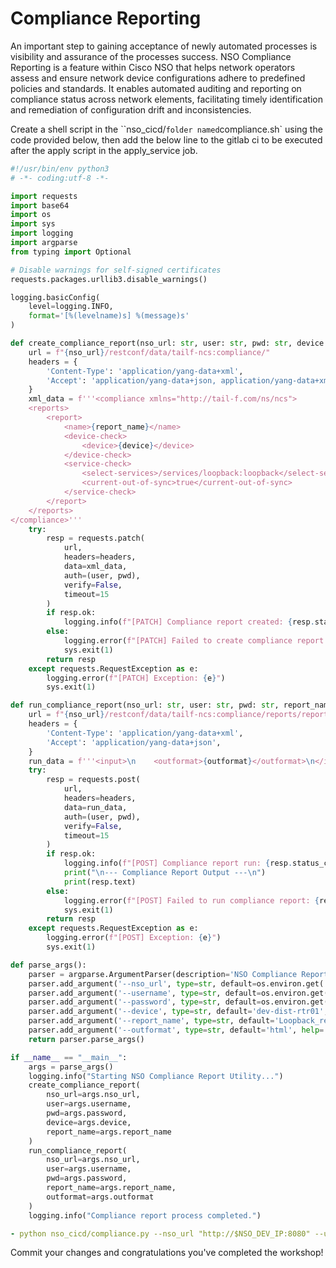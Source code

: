 # Compliance Reporting 


An important step to gaining acceptance of newly automated processes is visibility and assurance of the processes success. NSO Compliance Reporting is a feature within Cisco NSO that helps network operators assess and ensure network device configurations adhere to predefined policies and standards. It enables automated auditing and reporting on compliance status across network elements, facilitating timely identification and remediation of configuration drift and inconsistencies.

Create a shell script in the ``nso_cicd/` folder named `compliance.sh` using the code provided below, then add the below line to the gitlab ci to be executed after the apply script in the apply_service job.
 

```python
#!/usr/bin/env python3
# -*- coding:utf-8 -*-

import requests
import base64
import os
import sys
import logging
import argparse
from typing import Optional

# Disable warnings for self-signed certificates
requests.packages.urllib3.disable_warnings()

logging.basicConfig(
    level=logging.INFO,
    format='[%(levelname)s] %(message)s'
)

def create_compliance_report(nso_url: str, user: str, pwd: str, device: str = "dev-dist-rtr01", report_name: str = "Loopback_report") -> Optional[requests.Response]:
    url = f"{nso_url}/restconf/data/tailf-ncs:compliance/"
    headers = {
        'Content-Type': 'application/yang-data+xml',
        'Accept': 'application/yang-data+json, application/yang-data+xml',
    }
    xml_data = f'''<compliance xmlns="http://tail-f.com/ns/ncs">
    <reports>
        <report>
            <name>{report_name}</name>
            <device-check>
                <device>{device}</device>
            </device-check>
            <service-check>
                <select-services>/services/loopback:loopback</select-services>
                <current-out-of-sync>true</current-out-of-sync>
            </service-check>
        </report>
    </reports>
</compliance>'''
    try:
        resp = requests.patch(
            url,
            headers=headers,
            data=xml_data,
            auth=(user, pwd),
            verify=False,
            timeout=15
        )
        if resp.ok:
            logging.info(f"[PATCH] Compliance report created: {resp.status_code}")
        else:
            logging.error(f"[PATCH] Failed to create compliance report: {resp.status_code}\n{resp.text}")
            sys.exit(1)
        return resp
    except requests.RequestException as e:
        logging.error(f"[PATCH] Exception: {e}")
        sys.exit(1)

def run_compliance_report(nso_url: str, user: str, pwd: str, report_name: str = "Loopback_report", outformat: str = "html") -> Optional[requests.Response]:
    url = f"{nso_url}/restconf/data/tailf-ncs:compliance/reports/report={report_name}/run"
    headers = {
        'Content-Type': 'application/yang-data+xml',
        'Accept': 'application/yang-data+json',
    }
    run_data = f'''<input>\n    <outformat>{outformat}</outformat>\n</input>'''
    try:
        resp = requests.post(
            url,
            headers=headers,
            data=run_data,
            auth=(user, pwd),
            verify=False,
            timeout=15
        )
        if resp.ok:
            logging.info(f"[POST] Compliance report run: {resp.status_code}")
            print("\n--- Compliance Report Output ---\n")
            print(resp.text)
        else:
            logging.error(f"[POST] Failed to run compliance report: {resp.status_code}\n{resp.text}")
            sys.exit(1)
        return resp
    except requests.RequestException as e:
        logging.error(f"[POST] Exception: {e}")
        sys.exit(1)

def parse_args():
    parser = argparse.ArgumentParser(description='NSO Compliance Report Utility')
    parser.add_argument('--nso_url', type=str, default=os.environ.get('NSO_DEV_IP', 'http://localhost:8080'), help='NSO server URL (e.g. http://10.10.20.47:8080)')
    parser.add_argument('--username', type=str, default=os.environ.get('NSO_DEV_USER', 'developer'), help='NSO username')
    parser.add_argument('--password', type=str, default=os.environ.get('NSO_DEV_PWD', 'C1sco12345'), help='NSO password')
    parser.add_argument('--device', type=str, default='dev-dist-rtr01', help='Device name for compliance check')
    parser.add_argument('--report_name', type=str, default='Loopback_report', help='Compliance report name')
    parser.add_argument('--outformat', type=str, default='html', help='Output format for compliance report')
    return parser.parse_args()

if __name__ == "__main__":
    args = parse_args()
    logging.info("Starting NSO Compliance Report Utility...")
    create_compliance_report(
        nso_url=args.nso_url,
        user=args.username,
        pwd=args.password,
        device=args.device,
        report_name=args.report_name
    )
    run_compliance_report(
        nso_url=args.nso_url,
        user=args.username,
        pwd=args.password,
        report_name=args.report_name,
        outformat=args.outformat
    )
    logging.info("Compliance report process completed.")

```

```yaml
- python nso_cicd/compliance.py --nso_url "http://$NSO_DEV_IP:8080" --username $NSO_DEV_USER --password $NSO_DEV_PWD
```

Commit your changes and congratulations you've completed the workshop!